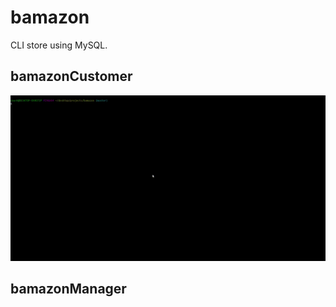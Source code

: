 # bamazon

CLI store using MySQL.

## bamazonCustomer

![](gifs/bamazonCustomer.gif)
  
## bamazonManager

<gif>
  
  
